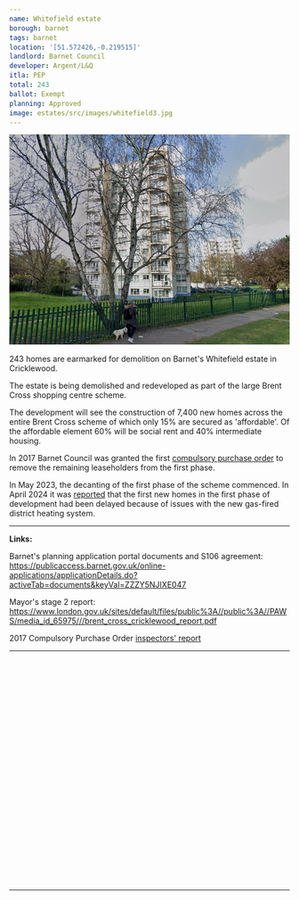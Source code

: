 ```yaml
---
name: Whitefield estate
borough: barnet
tags: barnet
location: '[51.572426,-0.219515]'
landlord: Barnet Council
developer: Argent/L&Q
itla: PEP
total: 243
ballot: Exempt
planning: Approved
image: estates/src/images/whitefield3.jpg
---
```

![Whitefield estate image](src/images/whitefield3.jpg)

243 homes are earmarked for demolition on Barnet's Whitefield estate in Cricklewood. 

The estate is being demolished and redeveloped as part of the large Brent Cross shopping centre scheme.

The development will see the construction of 7,400 new homes across the entire Brent Cross scheme of which only 15% are secured as 'affordable'. Of the affordable element 60% will be social rent and 40% intermediate housing.

In 2017 Barnet Council was granted the first [compulsory purchase order](/images/whitefieldcpo.pdf) to remove the remaining leaseholders from the first phase.

In May 2023, the decanting of the first phase of the scheme commenced. In April 2024 it was [reported](https://barnetpost.co.uk/2024/04/18/delay-to-transfer-of-estate-residents-into-new-homes-at-brent-cross-redevelopment/) that the first new homes in the first phase of development had been delayed because of issues with the new gas-fired district heating system.

---

**Links:**

Barnet's planning application portal documents and S106 agreement: <https://publicaccess.barnet.gov.uk/online-applications/applicationDetails.do?activeTab=documents&keyVal=ZZZY5NJIXE047>

Mayor's stage 2 report: <https://www.london.gov.uk/sites/default/files/public%3A//public%3A//PAWS/media_id_65975///brent_cross_cricklewood_report.pdf>

2017 Compulsory Purchase Order [inspectors' report](/images/whitefieldcpo.pdf)

---

<!------------THE CODE BELOW RENDERS THE MAP - DO NOT EDIT! ---------------------------->

<div id="map" style="width: 100%; height: 400px;"></div>

<script>
  var map = L.map('map').setView({{ location }}, 13);
  L.tileLayer('https://tile.openstreetmap.org/{z}/{x}/{y}.png', {
  maxZoom: 19,
attribution: '&copy; <a href="http://www.openstreetmap.org/copyright">OpenStreetMap</a>'
}).addTo(map);
var circle = L.circle({{ location }}, {
    color: 'red',
    fillColor: '#f03',
    fillOpacity: 0.5,
    radius: 500
}).addTo(map);
</script>

---